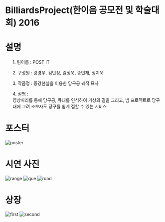 # BilliardsProject(한이음 공모전 및 학술대회) 2016

설명
===
<ol>1. 팀이름 : POST IT</ol>
<ol>2. 구성원 : 강경우, 김민정, 김정욱, 송민재, 정지욱</ol>
<ol>3. 작품명 : 증강현실을 이용한 당구공 궤적 묘사</ol>
<ol>4. 설명 :<br> 영상처리를 통해 당구공, 큐대를 인식하여 가상의 길을 그리고, 빔 프로젝트로 당구대에 그려 초보자도 당구를 쉽게 접할 수 있는 서비스</ol>

포스터
====
![poster](https://postfiles.pstatic.net/MjAyMDA1MjlfMTcy/MDAxNTkwNzM0MDQ4MzEz.RJHU4IiWKR5L2Yd2PwSARDIc-7mMAZXsWiI_6qS9Ppsg.oo8pE9b4uMtFALBPo3_XDsgqyjNp5OYuxrCbjA8kkiEg.PNG.wjddnr972/poster.png?type=w773)

시연 사진
=======
![range](https://postfiles.pstatic.net/MjAyMDA1MjlfMTYw/MDAxNTkwNzM0MDE5MzE2.npZTTFuySum9V_W3g6dT-48w0fAgzFgTLCBOov84PPwg.7jwKT7XuTOV0nHqEzkEHs1pG0gcZdSDLSuova6vE5Swg.PNG.wjddnr972/range.png?type=w773)
![que](https://postfiles.pstatic.net/MjAyMDA1MjlfMTIx/MDAxNTkwNzM0MDI0OTAz.LF6C6AG0TbViAsAZ1mAtIFI0vnnxS6-m72xbvJCXhrcg.OrAbOS1xQzdZvy7n3ogRDgImMCas2IFtn046VbihEKIg.PNG.wjddnr972/que.png?type=w773)
![road](https://postfiles.pstatic.net/MjAyMDA1MjlfMTUy/MDAxNTkwNzM0MDI3NjMy.uoRD8RpX8PibJqHGvTg6dnxIGMd6s93i01Ftnp1xvKIg.t8_rYVnEYh7rZpAMRMwibHgkW2YZuWhpIGXE1Aw2d3Ug.PNG.wjddnr972/road.png?type=w773)

상장
===
![first](https://postfiles.pstatic.net/MjAyMDA1MjlfMjYw/MDAxNTkwNzM0MDM4NTYy.GdZjaOS0aKNAqWL_5xqyXHGokT-5Rh67sXm3pyDRkKYg.N_2vOpQyqO44iTYbvNvRTEBJyFdbKNQ3jJLWRnOq3O8g.JPEG.wjddnr972/second.jpg?type=w773)
![second](https://postfiles.pstatic.net/MjAyMDA1MjlfMjcz/MDAxNTkwNzM0MDMwODA0.KnnPf7QiCvRhLGa_4s-EebuGRBKqMVXZmkNYwL-F-8Ug.Eph4H2haWSKaINchu4T2g1tssjo4An0PKFJo1XAMoE4g.JPEG.wjddnr972/first.jpg?type=w773)

